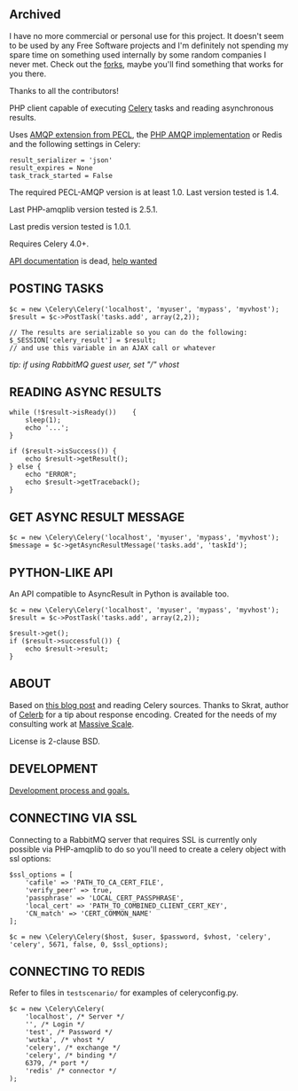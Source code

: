 ## Archived

I have no more commercial or personal use for this project. It doesn't seem to be used by any Free Software projects and I'm definitely not spending my spare time on something used internally by some random companies I never met. Check out the [forks](https://github.com/gjedeer/celery-php/network), maybe you'll find something that works for you there.

Thanks to all the contributors!

PHP client capable of executing [Celery](http://celeryproject.org/) tasks and
reading asynchronous results.

Uses [AMQP extension from PECL](http://www.php.net/manual/en/amqp.setup.php),
the [PHP AMQP implementation](https://github.com/php-amqplib/php-amqplib) or
Redis and the following settings in Celery:

    result_serializer = 'json'
    result_expires = None
    task_track_started = False

The required PECL-AMQP version is at least 1.0. Last version tested is 1.4.

Last PHP-amqplib version tested is 2.5.1.

Last predis version tested is 1.0.1.

Requires Celery 4.0+.

[API documentation](https://massivescale.net/celery-php/li_celery-php.html) is dead, [help wanted](https://github.com/gjedeer/celery-php/issues/82)

## POSTING TASKS

    $c = new \Celery\Celery('localhost', 'myuser', 'mypass', 'myvhost');
    $result = $c->PostTask('tasks.add', array(2,2));

    // The results are serializable so you can do the following:
    $_SESSION['celery_result'] = $result;
    // and use this variable in an AJAX call or whatever

_tip: if using RabbitMQ guest user, set "/" vhost_

## READING ASYNC RESULTS

    while (!$result->isReady())    {
        sleep(1);
        echo '...';
    }

    if ($result->isSuccess()) {
        echo $result->getResult();
    } else {
        echo "ERROR";
        echo $result->getTraceback();
    }

## GET ASYNC RESULT MESSAGE

    $c = new \Celery\Celery('localhost', 'myuser', 'mypass', 'myvhost');
    $message = $c->getAsyncResultMessage('tasks.add', 'taskId');

## PYTHON-LIKE API

An API compatible to AsyncResult in Python is available too.

    $c = new \Celery\Celery('localhost', 'myuser', 'mypass', 'myvhost');
    $result = $c->PostTask('tasks.add', array(2,2));

    $result->get();
    if ($result->successful()) {
        echo $result->result;
    }

## ABOUT

Based
on [this blog post](http://www.toforge.com/2011/01/run-celery-tasks-from-php/)
and reading Celery sources. Thanks to Skrat, author
of [Celerb](https://github.com/skrat/celerb) for a tip about response
encoding. Created for the needs of my consulting work
at [Massive Scale](http://massivescale.net/).

License is 2-clause BSD.

## DEVELOPMENT

[Development process and goals.](DEVELOPMENT.md)

## CONNECTING VIA SSL

Connecting to a RabbitMQ server that requires SSL is currently only possible
via PHP-amqplib to do so you'll need to create a celery object with ssl
options:

    $ssl_options = [
        'cafile' => 'PATH_TO_CA_CERT_FILE',
        'verify_peer' => true,
        'passphrase' => 'LOCAL_CERT_PASSPHRASE',
        'local_cert' => 'PATH_TO_COMBINED_CLIENT_CERT_KEY',
        'CN_match' => 'CERT_COMMON_NAME'
    ];

    $c = new \Celery\Celery($host, $user, $password, $vhost, 'celery', 'celery', 5671, false, 0, $ssl_options);

## CONNECTING TO REDIS

Refer to files in `testscenario/` for examples of celeryconfig.py.

    $c = new \Celery\Celery(
        'localhost', /* Server */
        '', /* Login */
        'test', /* Password */
        'wutka', /* vhost */
        'celery', /* exchange */
        'celery', /* binding */
        6379, /* port */
        'redis' /* connector */
    );
